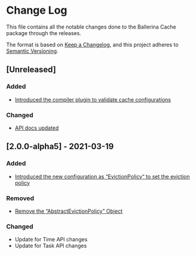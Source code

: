 # Change Log
This file contains all the notable changes done to the Ballerina Cache package through the releases.

The format is based on [Keep a Changelog](https://keepachangelog.com/en/1.0.0/),
and this project adheres to [Semantic Versioning](https://semver.org/spec/v2.0.0.html).

## [Unreleased]

### Added
- [Introduced the compiler plugin to validate cache configurations](https://github.com/ballerina-platform/ballerina-standard-library/issues/1435)

### Changed
- [API docs updated](https://github.com/ballerina-platform/ballerina-standard-library/issues/3463)

## [2.0.0-alpha5] - 2021-03-19

### Added
- [Introduced the new configuration as “EvictionPolicy“ to set the eviction policy](https://github.com/ballerina-platform/ballerina-standard-library/issues/1027)

### Removed
- [Remove the “AbstractEvictionPolicy” Object](https://github.com/ballerina-platform/ballerina-standard-library/issues/1027)

### Changed
- Update for Time API changes
- Update for Task API changes
